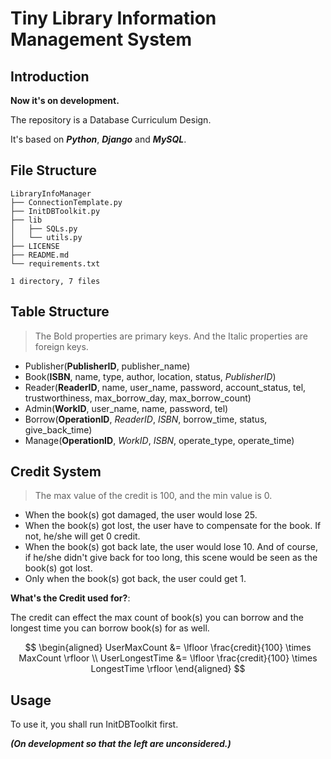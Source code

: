 # Tiny Library Information Management System

## Introduction

**Now it's on development.**

The repository is a Database Curriculum Design.

It's based on _**Python**_, _**Django**_ and _**MySQL**_.

## File Structure
```
LibraryInfoManager
├── ConnectionTemplate.py
├── InitDBToolkit.py
├── lib
│   ├── SQLs.py
│   └── utils.py
├── LICENSE
├── README.md
└── requirements.txt

1 directory, 7 files
```

## Table Structure

> The Bold properties are primary keys. And the Italic properties are foreign keys.

- Publisher(**PublisherID**, publisher_name)
- Book(**ISBN**, name, type, author, location, status, _PublisherID_)
- Reader(**ReaderID**, name, user_name, password, account_status, tel, trustworthiness, max_borrow_day, max_borrow_count)
- Admin(**WorkID**, user_name, name, password, tel)
- Borrow(**OperationID**, _ReaderID_, _ISBN_, borrow_time, status, give_back_time)
- Manage(**OperationID**, _WorkID_, _ISBN_, operate_type, operate_time)

## Credit System

> The max value of the credit is 100, and the min value is 0.

- When the book(s) got damaged, the user would lose 25. 
- When the book(s) got lost, the user have to compensate for the book. If not, he/she will get 0 credit. 
- When the book(s) got back late, the user would lose 10. And of course, if he/she didn't give back for too long, this scene would be seen as the book(s) got lost. 
- Only when the book(s) got back, the user could get 1.

**What's the Credit used for?**:

The credit can effect the max count of book(s) you can borrow and the longest time you can borrow book(s) for as well.

$$
\begin{aligned}
UserMaxCount &= \lfloor \frac{credit}{100} \times MaxCount \rfloor \\
UserLongestTime &= \lfloor \frac{credit}{100} \times LongestTime \rfloor
\end{aligned}
$$


## Usage

To use it, you shall run InitDBToolkit first. 

_**(On development so that the left are unconsidered.)**_